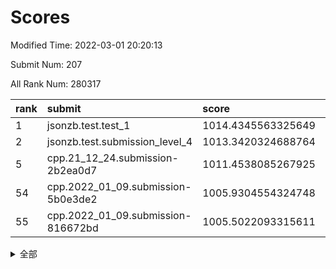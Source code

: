 # Scores

Modified Time: 2022-03-01 20:20:13

Submit Num: 207

All Rank Num: 280317

| rank |               submit               |       score        |       sigma        | pk_num |
| :--- | :--------------------------------- | :----------------- | :----------------- | :----- |
| 1    | jsonzb.test.test_1                 | 1014.4345563325649 | 0.7975181578413375 | 5417   |
| 2    | jsonzb.test.submission_level_4     | 1013.3420324688764 | 0.8156064280505467 | 5414   |
| 5    | cpp.21_12_24.submission-2b2ea0d7   | 1011.4538085267925 | 0.774054809725066  | 5414   |
| 54   | cpp.2022_01_09.submission-5b0e3de2 | 1005.9304554324748 | 0.7194383859056882 | 5418   |
| 55   | cpp.2022_01_09.submission-816672bd | 1005.5022093315611 | 0.7247592750718308 | 5417   |


<details>
<summary>全部</summary>

| rank |                 submit                 |       score        |       sigma        | pk_num |
| :--- | :------------------------------------- | :----------------- | :----------------- | :----- |
| 1    | jsonzb.test.test_1                     | 1014.4345563325649 | 0.7975181578413375 | 5417   |
| 2    | jsonzb.test.submission_level_4         | 1013.3420324688764 | 0.8156064280505467 | 5414   |
| 3    | gobigger.level_3.submission_level_3_10 | 1011.6723879073039 | 0.7948606884901436 | 5419   |
| 4    | gobigger.level_3.submission_level_3_49 | 1011.5625255028908 | 0.7631072004211502 | 5420   |
| 5    | cpp.21_12_24.submission-2b2ea0d7       | 1011.4538085267925 | 0.774054809725066  | 5414   |
| 6    | gobigger.level_3.submission_level_3_13 | 1011.4483726940442 | 0.7780987093189112 | 5418   |
| 7    | gobigger.level_3.submission_level_3_5  | 1011.2183588869188 | 0.7620518704192135 | 5421   |
| 8    | gobigger.level_3.submission_level_3_15 | 1011.1805385280446 | 0.759906278201582  | 5421   |
| 9    | gobigger.level_3.submission_level_3_38 | 1011.036414740456  | 0.805234631185478  | 5422   |
| 10   | gobigger.level_3.submission_level_3_1  | 1010.9495216173962 | 0.7601713282789675 | 5413   |
| 11   | gobigger.level_3.submission_level_3_16 | 1010.9476915312808 | 0.7619643816848631 | 5414   |
| 12   | gobigger.level_3.submission_level_3_44 | 1010.947337395349  | 0.8065358815430617 | 5416   |
| 13   | gobigger.level_3.submission_level_3_7  | 1010.8576188076397 | 0.7554577278558385 | 5418   |
| 14   | gobigger.level_3.submission_level_3_24 | 1010.8496260961898 | 0.7658259976748396 | 5418   |
| 15   | gobigger.level_3.submission_level_3_4  | 1010.7678954598115 | 0.7778712704163593 | 5419   |
| 16   | gobigger.level_3.submission_level_3_25 | 1010.6872443931385 | 0.7617174136976587 | 5417   |
| 17   | gobigger.level_3.submission_level_3_33 | 1010.6769766091962 | 0.7685317524791339 | 5417   |
| 18   | gobigger.level_3.submission_level_3_27 | 1010.6443897283092 | 0.7453641398207909 | 5417   |
| 19   | gobigger.level_3.submission_level_3_2  | 1010.5259380912725 | 0.7710846112675246 | 5417   |
| 20   | gobigger.level_3.submission_level_3_34 | 1010.4561404402479 | 0.7565943214685678 | 5415   |
| 21   | gobigger.level_3.submission_level_3_40 | 1010.224734501     | 0.7552324357495983 | 5415   |
| 22   | gobigger.level_3.submission_level_3_28 | 1010.2170071282446 | 0.7660863453881105 | 5413   |
| 23   | gobigger.level_3.submission_level_3_35 | 1010.214356743725  | 0.7598521240864383 | 5417   |
| 24   | gobigger.level_3.submission_level_3_22 | 1010.2075392208217 | 0.7657697773241778 | 5414   |
| 25   | gobigger.level_3.submission_level_3_42 | 1010.1964671584691 | 0.7866688069299217 | 5423   |
| 26   | gobigger.level_3.submission_level_3_8  | 1010.1857527866483 | 0.7741392806605113 | 5418   |
| 27   | gobigger.level_3.submission_level_3_36 | 1010.1650266393274 | 0.7485543768007125 | 5415   |
| 28   | gobigger.level_3.submission_level_3_37 | 1010.1531525660353 | 0.7529114083655495 | 5416   |
| 29   | gobigger.level_3.submission_level_3_29 | 1010.0948708520934 | 0.7769845457935735 | 5420   |
| 30   | gobigger.level_3.submission_level_3_31 | 1010.0772445031225 | 0.7459433568029571 | 5417   |
| 31   | gobigger.level_3.submission_level_3_23 | 1010.033108522938  | 0.7444061530595906 | 5413   |
| 32   | gobigger.level_3.submission_level_3_45 | 1009.9190888469408 | 0.743780140807785  | 5416   |
| 33   | gobigger.level_3.submission_level_3_43 | 1009.9162193129639 | 0.7902788996597856 | 5417   |
| 34   | gobigger.level_3.submission_level_3_41 | 1009.902279306631  | 0.7823814712219446 | 5413   |
| 35   | gobigger.level_3.submission_level_3_20 | 1009.7770589765892 | 0.742747150133798  | 5415   |
| 36   | gobigger.level_3.submission_level_3_21 | 1009.7477041601251 | 0.7703617258561893 | 5414   |
| 37   | gobigger.level_3.submission_level_3_14 | 1009.5608385001449 | 0.7489685927262306 | 5417   |
| 38   | gobigger.level_3.submission_level_3_3  | 1009.4858136505011 | 0.7439987819382557 | 5418   |
| 39   | gobigger.level_3.submission_level_3_12 | 1009.4685745156262 | 0.7569492238917039 | 5417   |
| 40   | gobigger.level_3.submission_level_3_18 | 1009.4645937780623 | 0.7647299618630888 | 5414   |
| 41   | gobigger.level_3.submission_level_3_9  | 1009.3616603128448 | 0.7651243577618915 | 5421   |
| 42   | gobigger.level_3.submission_level_3_32 | 1009.3250309872897 | 0.7594019065400572 | 5412   |
| 43   | gobigger.level_3.submission_level_3_47 | 1009.294747898521  | 0.7362576889780054 | 5414   |
| 44   | gobigger.level_3.submission_level_3_26 | 1009.2354596584374 | 0.7451973576359869 | 5411   |
| 45   | gobigger.level_3.submission_level_3_17 | 1009.1627988442851 | 0.7347335952953522 | 5415   |
| 46   | gobigger.level_3.submission_level_3_0  | 1009.1374293726659 | 0.7507651792709118 | 5421   |
| 47   | gobigger.level_3.submission_level_3_30 | 1009.1359320772955 | 0.7406755027489517 | 5414   |
| 48   | gobigger.level_3.submission_level_3_39 | 1009.0668344052538 | 0.7430176833132351 | 5422   |
| 49   | gobigger.level_3.submission_level_3_48 | 1009.0472852885424 | 0.7602231761283438 | 5418   |
| 50   | gobigger.level_3.submission_level_3_19 | 1008.9797589007416 | 0.7516232976602516 | 5411   |
| 51   | gobigger.level_3.submission_level_3_46 | 1008.8662349538117 | 0.7355092027446904 | 5419   |
| 52   | gobigger.level_3.submission_level_3_6  | 1008.5168187828946 | 0.7731598001795643 | 5416   |
| 53   | gobigger.level_3.submission_level_3_11 | 1008.2212957212489 | 0.7282638390242018 | 5416   |
| 54   | cpp.2022_01_09.submission-5b0e3de2     | 1005.9304554324748 | 0.7194383859056882 | 5418   |
| 55   | cpp.2022_01_09.submission-816672bd     | 1005.5022093315611 | 0.7247592750718308 | 5417   |
| 56   | gobigger.level_1.submission_level_1_14 | 1005.3624574799935 | 0.7258124290967541 | 5419   |
| 57   | gobigger.level_1.submission_level_1_13 | 1004.9974311890932 | 0.7138953532930293 | 5414   |
| 58   | gobigger.level_1.submission_level_1_37 | 1004.8902618042381 | 0.7141590751942034 | 5416   |
| 59   | gobigger.level_1.submission_level_1_49 | 1004.5552336228955 | 0.7123609934085331 | 5419   |
| 60   | gobigger.level_1.submission_level_1_43 | 1004.3920418043642 | 0.7263925845247048 | 5416   |
| 61   | gobigger.level_1.submission_level_1_10 | 1004.363791296712  | 0.724380134350442  | 5419   |
| 62   | gobigger.level_1.submission_level_1_11 | 1004.3510000290235 | 0.7252078043900033 | 5420   |
| 63   | gobigger.level_1.submission_level_1_30 | 1004.2393278147142 | 0.7149019009958416 | 5411   |
| 64   | gobigger.level_1.submission_level_1_46 | 1004.2134733364343 | 0.7164676457407998 | 5415   |
| 65   | gobigger.level_1.submission_level_1_8  | 1004.1275274026995 | 0.7331132594081385 | 5418   |
| 66   | gobigger.level_1.submission_level_1_5  | 1004.1202571645821 | 0.7263673504457387 | 5416   |
| 67   | gobigger.level_1.submission_level_1_1  | 1004.0586995910878 | 0.7171468541311815 | 5420   |
| 68   | gobigger.level_1.submission_level_1_17 | 1004.0330864795621 | 0.717902701599555  | 5415   |
| 69   | gobigger.level_1.submission_level_1_21 | 1003.9374986317348 | 0.7115164971295634 | 5421   |
| 70   | gobigger.level_1.submission_level_1_36 | 1003.9303240629321 | 0.7272367764472376 | 5418   |
| 71   | gobigger.level_1.submission_level_1_47 | 1003.8543239454139 | 0.7137847358930277 | 5419   |
| 72   | gobigger.level_1.submission_level_1_48 | 1003.6944110718686 | 0.7209583282037976 | 5422   |
| 73   | gobigger.level_1.submission_level_1_26 | 1003.630941845143  | 0.711935271969608  | 5419   |
| 74   | gobigger.level_1.submission_level_1_38 | 1003.5925460613698 | 0.7173738866432957 | 5417   |
| 75   | gobigger.level_1.submission_level_1_4  | 1003.5891061659494 | 0.7052693601915515 | 5422   |
| 76   | gobigger.level_1.submission_level_1_24 | 1003.5815518593629 | 0.707800268429493  | 5420   |
| 77   | gobigger.level_1.submission_level_1_16 | 1003.5392090433886 | 0.7216532527309559 | 5420   |
| 78   | gobigger.level_1.submission_level_1_20 | 1003.4954380104159 | 0.7229058496446511 | 5418   |
| 79   | gobigger.level_1.submission_level_1_18 | 1003.3885381130807 | 0.7071010839996389 | 5412   |
| 80   | gobigger.level_1.submission_level_1_33 | 1003.3700179292886 | 0.7085908308028752 | 5411   |
| 81   | gobigger.level_1.submission_level_1_45 | 1003.3645820952373 | 0.7168930122263356 | 5419   |
| 82   | gobigger.level_1.submission_level_1_29 | 1003.2883061142094 | 0.7270923087213208 | 5423   |
| 83   | gobigger.level_1.submission_level_1_12 | 1003.1622342856363 | 0.7231544774175543 | 5421   |
| 84   | gobigger.level_1.submission_level_1_19 | 1003.1417610098657 | 0.7253502567830017 | 5415   |
| 85   | gobigger.level_1.submission_level_1_27 | 1003.0983183239398 | 0.7144303729495161 | 5413   |
| 86   | gobigger.level_1.submission_level_1_15 | 1003.0525850675889 | 0.7234985350686041 | 5419   |
| 87   | gobigger.level_1.submission_level_1_25 | 1002.9791126069784 | 0.7222345050298657 | 5420   |
| 88   | gobigger.level_1.submission_level_1_32 | 1002.9379434798443 | 0.727843887438466  | 5419   |
| 89   | gobigger.level_1.submission_level_1_3  | 1002.9318198619414 | 0.7178231424888645 | 5416   |
| 90   | gobigger.level_1.submission_level_1_7  | 1002.9169886874614 | 0.7216949163827742 | 5417   |
| 91   | gobigger.level_1.submission_level_1_34 | 1002.9013452240179 | 0.715572262993656  | 5414   |
| 92   | gobigger.level_1.submission_level_1_44 | 1002.8776633412634 | 0.7204625189633203 | 5417   |
| 93   | gobigger.level_1.submission_level_1_9  | 1002.8348424403181 | 0.7133698403150863 | 5416   |
| 94   | gobigger.level_1.submission_level_1_39 | 1002.7933920469955 | 0.722954605160102  | 5415   |
| 95   | gobigger.level_1.submission_level_1_28 | 1002.7040699489512 | 0.7179039532759581 | 5417   |
| 96   | gobigger.level_1.submission_level_1_35 | 1002.587966469258  | 0.7284658367740879 | 5418   |
| 97   | gobigger.level_1.submission_level_1_42 | 1002.4668782327208 | 0.7236250349322617 | 5414   |
| 98   | gobigger.level_1.submission_level_1_41 | 1002.3682790538664 | 0.7199360377533434 | 5416   |
| 99   | gobigger.level_1.submission_level_1_40 | 1002.366448079689  | 0.7225551344673204 | 5419   |
| 100  | gobigger.level_1.submission_level_1_23 | 1002.302735037963  | 0.7232983559394967 | 5421   |
| 101  | gobigger.level_1.submission_level_1_6  | 1002.266292023253  | 0.7071390299593667 | 5418   |
| 102  | gobigger.level_1.submission_level_1_22 | 1002.1929580264211 | 0.7235425245016293 | 5411   |
| 103  | gobigger.level_1.submission_level_1_31 | 1002.134953050061  | 0.7092210416911637 | 5414   |
| 104  | gobigger.level_1.submission_level_1_0  | 1002.0853950467925 | 0.7163366623757519 | 5420   |
| 105  | gobigger.level_1.submission_level_1_2  | 1002.0144297355132 | 0.7146175663457819 | 5420   |
| 106  | gobigger.random.submission_random_12   | 996.9265061093878  | 0.7078445687479258 | 5419   |
| 107  | gobigger.random.submission_random_29   | 996.9025113167971  | 0.7032786348486062 | 5416   |
| 108  | gobigger.random.submission_random_24   | 996.8984803285844  | 0.7115300775728481 | 5417   |
| 109  | gobigger.random.submission_random_39   | 996.8011937856907  | 0.7011707505645431 | 5416   |
| 110  | gobigger.random.submission_random_1    | 996.6300641415642  | 0.7189508399167802 | 5417   |
| 111  | gobigger.random.submission_random_37   | 996.6203341652634  | 0.708011082384063  | 5414   |
| 112  | gobigger.random.submission_random_19   | 996.5525378561824  | 0.7069628155416707 | 5420   |
| 113  | gobigger.random.submission_random_18   | 996.4674367842134  | 0.7247398154746227 | 5413   |
| 114  | gobigger.random.submission_random_40   | 996.3799123672588  | 0.7073159172102975 | 5418   |
| 115  | gobigger.random.submission_random_28   | 996.3617451186576  | 0.727208803829553  | 5414   |
| 116  | gobigger.random.submission_random_47   | 996.249579938955   | 0.719654897870823  | 5417   |
| 117  | gobigger.random.submission_random_44   | 996.2199158115121  | 0.7065221605966131 | 5423   |
| 118  | gobigger.random.submission_random_42   | 996.2084476609575  | 0.7086260072419244 | 5416   |
| 119  | gobigger.random.submission_random_38   | 996.1724769270224  | 0.7259940231882027 | 5418   |
| 120  | gobigger.random.submission_random_5    | 996.1719179855999  | 0.7131288150958436 | 5415   |
| 121  | gobigger.random.submission_random_13   | 996.1606126091937  | 0.7141277223931615 | 5422   |
| 122  | gobigger.random.submission_random_48   | 996.0933539986255  | 0.7057222013905954 | 5414   |
| 123  | gobigger.random.submission_random_9    | 996.0807929417972  | 0.7165865560360755 | 5420   |
| 124  | gobigger.random.submission_random_23   | 996.056630941364   | 0.7258192185983888 | 5415   |
| 125  | gobigger.random.submission_random_41   | 996.0406227430911  | 0.7104175806048485 | 5413   |
| 126  | gobigger.random.submission_random_25   | 996.0345867883653  | 0.7021959127733223 | 5424   |
| 127  | gobigger.random.submission_random_11   | 996.0334934729125  | 0.7198433140193646 | 5416   |
| 128  | gobigger.random.submission_random_10   | 996.0169917765569  | 0.7241506739475662 | 5418   |
| 129  | gobigger.random.submission_random_34   | 995.9798751592753  | 0.7076150965659126 | 5416   |
| 130  | gobigger.random.submission_random_15   | 995.9673072137597  | 0.7175049761700405 | 5420   |
| 131  | gobigger.random.submission_random_27   | 995.9036444675331  | 0.6990534185481858 | 5418   |
| 132  | gobigger.random.submission_random_26   | 995.8337829080874  | 0.7151988752998875 | 5418   |
| 133  | gobigger.random.submission_random_49   | 995.7618414839651  | 0.712827006801547  | 5416   |
| 134  | gobigger.random.submission_random_31   | 995.7362010710993  | 0.7199303031564752 | 5412   |
| 135  | gobigger.random.submission_random_16   | 995.6449631257594  | 0.7027047685195734 | 5417   |
| 136  | gobigger.random.submission_random_45   | 995.6228393769939  | 0.7048308283319782 | 5418   |
| 137  | gobigger.random.submission_random_35   | 995.6081407933117  | 0.715095255555268  | 5418   |
| 138  | gobigger.random.submission_random_43   | 995.5742133827027  | 0.7074168459123321 | 5417   |
| 139  | gobigger.random.submission_random_8    | 995.5666980257332  | 0.719814772963075  | 5418   |
| 140  | gobigger.random.submission_random_14   | 995.5577383201056  | 0.7219611853289606 | 5415   |
| 141  | gobigger.random.submission_random_4    | 995.52012819478    | 0.7128939069017595 | 5415   |
| 142  | gobigger.random.submission_random_6    | 995.4883916681281  | 0.7141953668262215 | 5418   |
| 143  | gobigger.random.submission_random_36   | 995.45939975527    | 0.7063305283465284 | 5422   |
| 144  | gobigger.random.submission_random_22   | 995.4485633812459  | 0.7128592563592617 | 5412   |
| 145  | gobigger.random.submission_random_7    | 995.404285614528   | 0.727332187324613  | 5413   |
| 146  | gobigger.random.submission_random_20   | 995.3900760672602  | 0.7174982076662035 | 5419   |
| 147  | gobigger.random.submission_random_21   | 995.3577457583933  | 0.7126547951804602 | 5415   |
| 148  | gobigger.random.submission_random_0    | 995.1353156187265  | 0.7184088884394572 | 5415   |
| 149  | gobigger.random.submission_random_33   | 995.0908959694049  | 0.7161235260251207 | 5416   |
| 150  | gobigger.random.submission_random_30   | 995.0059236852416  | 0.7193115061472743 | 5420   |
| 151  | gobigger.random.submission_random_17   | 994.9240197396564  | 0.7073742560742143 | 5415   |
| 152  | gobigger.random.submission_random_2    | 994.8822623824459  | 0.722058752842199  | 5411   |
| 153  | gobigger.random.submission_random_32   | 994.8739429521193  | 0.7134580853851803 | 5419   |
| 154  | gobigger.random.submission_random_3    | 994.774930804449   | 0.7082420819111983 | 5421   |
| 155  | gobigger.random.submission_random_46   | 994.2901637426246  | 0.7223645466074188 | 5420   |
| 156  | gobigger.level_2.submission_level_2_22 | 993.7572729815005  | 0.7182402994985649 | 5415   |
| 157  | gobigger.level_2.submission_level_2_19 | 993.6588187646176  | 0.7532280797564331 | 5425   |
| 158  | gobigger.level_2.submission_level_2_20 | 993.5678873817246  | 0.7267569175899339 | 5412   |
| 159  | gobigger.level_2.submission_level_2_25 | 993.5424335114814  | 0.7310901997723894 | 5417   |
| 160  | gobigger.level_2.submission_level_2_31 | 993.4750410834139  | 0.7422514204749686 | 5424   |
| 161  | gobigger.level_2.submission_level_2_10 | 993.4293955374881  | 0.7145160266154549 | 5415   |
| 162  | gobigger.level_2.submission_level_2_7  | 993.3448246973157  | 0.7350124565601835 | 5416   |
| 163  | gobigger.level_2.submission_level_2_27 | 993.1922512141488  | 0.742384780199437  | 5411   |
| 164  | gobigger.level_2.submission_level_2_21 | 993.0973546408353  | 0.7426523481486541 | 5415   |
| 165  | gobigger.level_2.submission_level_2_3  | 992.9696491399333  | 0.7396476708576412 | 5420   |
| 166  | gobigger.level_2.submission_level_2_48 | 992.9092065112809  | 0.7387382044597672 | 5415   |
| 167  | gobigger.level_2.submission_level_2_44 | 992.6565993148738  | 0.7389295227256811 | 5419   |
| 168  | gobigger.level_2.submission_level_2_33 | 992.6523781959169  | 0.756005742069493  | 5415   |
| 169  | gobigger.level_2.submission_level_2_40 | 992.5910482388224  | 0.7223569283702287 | 5412   |
| 170  | gobigger.level_2.submission_level_2_5  | 992.5252850769318  | 0.7376894285746578 | 5418   |
| 171  | gobigger.level_2.submission_level_2_8  | 992.5085154488617  | 0.744667898333039  | 5414   |
| 172  | gobigger.level_2.submission_level_2_28 | 992.4731704599347  | 0.7322332598047897 | 5416   |
| 173  | gobigger.level_2.submission_level_2_12 | 992.4616679748996  | 0.7650145989412646 | 5421   |
| 174  | gobigger.level_2.submission_level_2_2  | 992.4194751247868  | 0.762950233093255  | 5413   |
| 175  | gobigger.level_2.submission_level_2_9  | 992.3676445591976  | 0.7435039577004277 | 5419   |
| 176  | gobigger.level_2.submission_level_2_11 | 992.3343822981219  | 0.7225155048028726 | 5413   |
| 177  | gobigger.level_2.submission_level_2_16 | 992.3064084345451  | 0.7360848762613929 | 5409   |
| 178  | gobigger.level_2.submission_level_2_6  | 992.2738686557452  | 0.767249703225607  | 5414   |
| 179  | gobigger.level_2.submission_level_2_14 | 992.1600852299722  | 0.7496912936426626 | 5415   |
| 180  | gobigger.level_2.submission_level_2_41 | 992.094656436763   | 0.7529874334128192 | 5417   |
| 181  | gobigger.level_2.submission_level_2_30 | 992.0624064615075  | 0.7479594439975259 | 5417   |
| 182  | gobigger.level_2.submission_level_2_42 | 992.0600261477091  | 0.7530061355510966 | 5419   |
| 183  | gobigger.level_2.submission_level_2_32 | 992.0220888314227  | 0.7500892497509345 | 5423   |
| 184  | gobigger.level_2.submission_level_2_23 | 991.932154192103   | 0.7546864872606696 | 5420   |
| 185  | gobigger.level_2.submission_level_2_49 | 991.7598100641916  | 0.7519446834087418 | 5413   |
| 186  | gobigger.level_2.submission_level_2_15 | 991.6904222159649  | 0.7532411563908982 | 5412   |
| 187  | gobigger.level_2.submission_level_2_46 | 991.5833591695923  | 0.751212292935436  | 5412   |
| 188  | gobigger.level_2.submission_level_2_18 | 991.4563331187404  | 0.762891022301621  | 5416   |
| 189  | gobigger.level_2.submission_level_2_38 | 991.4044692206147  | 0.7520685618908984 | 5418   |
| 190  | gobigger.level_2.submission_level_2_37 | 991.3915343840233  | 0.7652912845732974 | 5413   |
| 191  | gobigger.level_2.submission_level_2_35 | 991.3832941231304  | 0.7612118045907205 | 5417   |
| 192  | gobigger.level_2.submission_level_2_24 | 991.1657199271624  | 0.7459106749663545 | 5416   |
| 193  | gobigger.level_2.submission_level_2_0  | 991.1154331506107  | 0.7473090787207027 | 5409   |
| 194  | gobigger.level_2.submission_level_2_43 | 990.9435639795798  | 0.7481317640745924 | 5418   |
| 195  | gobigger.level_2.submission_level_2_47 | 990.8858731178718  | 0.7638810368880481 | 5421   |
| 196  | gobigger.level_2.submission_level_2_36 | 990.8176599814119  | 0.7404937670255635 | 5420   |
| 197  | gobigger.level_2.submission_level_2_29 | 990.775907701882   | 0.7580928651733658 | 5415   |
| 198  | gobigger.level_2.submission_level_2_1  | 990.7555741465517  | 0.7561339547248943 | 5411   |
| 199  | gobigger.level_2.submission_level_2_4  | 990.7374512190086  | 0.7694268793720024 | 5420   |
| 200  | gobigger.level_2.submission_level_2_17 | 990.6726810972425  | 0.7392480246296909 | 5414   |
| 201  | gobigger.level_2.submission_level_2_34 | 990.6059126171749  | 0.777014776080363  | 5413   |
| 202  | gobigger.level_2.submission_level_2_26 | 990.5101223267325  | 0.7727586976305855 | 5421   |
| 203  | gobigger.level_2.submission_level_2_39 | 990.3735596962041  | 0.778681310719547  | 5419   |
| 204  | gobigger.level_2.submission_level_2_45 | 990.2757629941173  | 0.7641695989132695 | 5421   |
| 205  | gobigger.level_2.submission_level_2_13 | 989.1090572610959  | 0.7857241819877714 | 5411   |
| 206  | gobigger.none.submission_none_0        | 978.3959284320614  | 1.2948781494899386 | 5418   |
| 207  | gobigger.none.submission_none_1        | 976.9400643987627  | 1.4697191568152663 | 5412   |

</details>